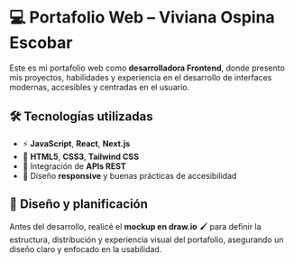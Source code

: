 # 💻 Portafolio Web – Viviana Ospina Escobar  

Este es mi portafolio web como **desarrolladora Frontend**, donde presento mis proyectos, habilidades y experiencia en el desarrollo de interfaces modernas, accesibles y centradas en el usuario.  

## 🛠 Tecnologías utilizadas  
- ⚡ **JavaScript**, **React**, **Next.js**  
- 🎨 **HTML5**, **CSS3**, **Tailwind CSS**  
- 🔗 Integración de **APIs REST**  
- 📱 Diseño **responsive** y buenas prácticas de accesibilidad  

## 📝 Diseño y planificación  
Antes del desarrollo, realicé el **mockup en draw.io** 🖌️ para definir la estructura, distribución y experiencia visual del portafolio, asegurando un diseño claro y enfocado en la usabilidad.  
